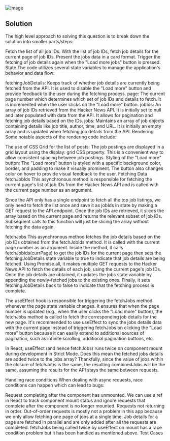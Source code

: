 ![image](https://github.com/user-attachments/assets/2c70014f-f27c-48da-86af-007d33d8c41b)
## Solution
The high level approach to solving this question is to break down the solution into smaller parts/steps:

Fetch the list of all job IDs.
With the list of job IDs, fetch job details for the current page of job IDs.
Present the jobs data in a card format.
Trigger the fetching of job details again when the "Load more jobs" button is pressed.
State
The code utilizes several state variables to manage the application's behavior and data flow:

fetchingJobDetails: Keeps track of whether job details are currently being fetched from the API. It is used to disable the "Load more" button and provide feedback to the user during the fetching process.
page: The current page number which determines which set of job IDs and details to fetch. It is incremented when the user clicks on the "Load more" button.
jobIds: An array of job IDs retrieved from the Hacker News API. It is initially set to null and later populated with data from the API. It allows for pagination and fetching job details based on the IDs.
jobs: Maintains an array of job objects containing details like job title, author, time, and URL. It is initially an empty array and is updated when fetching job details from the API.
Rendering
Some notable aspects of the rendering code include:

The use of CSS Grid for the list of posts: The job postings are displayed in a grid layout using the display: grid CSS property. This is a convenient way to allow consistent spacing between job postings.
Styling of the "Load more" button: The "Load more" button is styled with a specific background color, border, and padding to make it visually prominent. The button also changes color on hover to provide visual feedback to the user.
Fetching Data
fetchJobIds
This asynchronous method is responsible for fetching the current page's list of job IDs from the Hacker News API and is called with the current page number as an argument.

Since the API only has a single endpoint to fetch all the top job listings, we only need to fetch the list once and save it as jobIds in state by making a GET request to the API endpoint. Once the job IDs are retrieved, it slices the array based on the current page and returns the relevant subset of job IDs. Subsequent calls to this function will just be slicing the array without fetching the data again.

fetchJobs
This asynchronous method fetches the job details based on the job IDs obtained from the fetchJobIds method. It is called with the current page number as an argument. Inside the method, it calls fetchJobIds(currPage) to get the job IDs for the current page then sets the fetchingJobDetails state variable to true to indicate that job details are being fetched. Using Promise.all, it makes multiple GET requests to the Hacker News API to fetch the details of each job, using the current page's job IDs. Once the job details are obtained, it updates the jobs state variable by appending the newly-fetched jobs to the existing ones. Finally, it sets fetchingJobDetails back to false to indicate that the fetching process is complete.

The useEffect hook is responsible for triggering the fetchJobs method whenever the page state variable changes. It ensures that when the page number is updated (e.g., when the user clicks the "Load more" button), the fetchJobs method is called to fetch the corresponding job details for the new page. It's recommended to use useEffect to sync the jobs details data with the current page instead of triggering fetchJobs on clicking the "Load more" button because it can easily extend to additional sources of pagination, such as infinite scrolling, additional pagination buttons, etc.

In React, useEffect (and hence fetchJobs) runs twice on component mount during development in Strict Mode. Does this mean the fetched jobs details are added twice to the jobs array? Thankfully, since the value of jobs within the closure of fetchJobs is the same, the resulting combinedJobs will be the same, assuming the results for the API stays the same between requests.

Handling race conditions
When dealing with async requests, race conditions can happen which can lead to bugs:

Request completing after the component has unmounted. We can use a ref in React to track component mount status and ignore requests that complete after the component is no longer mounted.
Requests not returning in order. Out-of-order requests is mostly not a problem in this app because we only allow fetching one page of jobs at a single time. Job details for a page are fetched in parallel and are only added after all the requests are completed. fetchJobs being called twice by useEffect on mount has a race condition problem but it has been handled as mentioned above.
Test Cases
